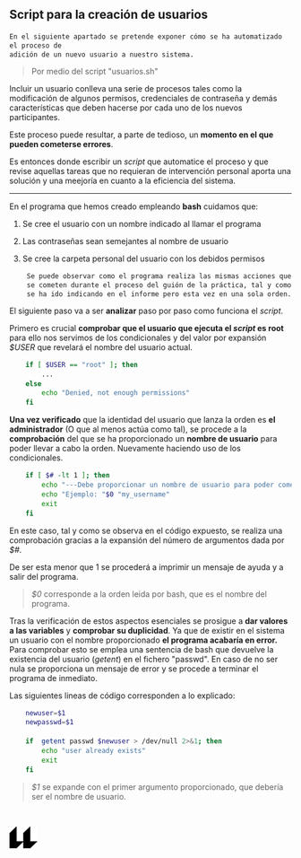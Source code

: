 ## Script para la creación de usuarios

    En el siguiente apartado se pretende exponer cómo se ha automatizado el proceso de
    adición de un nuevo usuario a nuestro sistema.
> Por medio del script "usuarios.sh"

Incluir un usuario conlleva una serie de procesos tales como la modificación de algunos 
permisos, credenciales de contraseña y demás características que deben hacerse por cada
uno de los nuevos participantes.

Este proceso puede resultar, a parte de tedioso, un **momento en el que pueden cometerse errores**. 

Es entonces donde escribir un *script* que automatice el proceso y que revise
aquellas tareas que no requieran de intervención personal aporta una solución y una meejoría 
en cuanto a la eficiencia del sistema.

***

En el programa que hemos creado empleando **bash** cuidamos que:
1. Se cree el usuario con un nombre indicado al llamar el programa
2. Las contraseñas sean semejantes al nombre de usuario
3. Se cree la carpeta personal del usuario con los debidos permisos


        Se puede observar como el programa realiza las mismas acciones que 
        se cometen durante el proceso del guión de la práctica, tal y como 
        se ha ido indicando en el informe pero esta vez en una sola orden.

El siguiente paso va a ser **analizar** paso por paso como funciona el *script*.


Primero es crucial **comprobar que el usuario que ejecuta el *script* es root** para
ello nos servimos de los condicionales y del valor por expansión *$USER* que revelará
el nombre del usuario actual.
```BASH
    if [ $USER == "root" ]; then
        ...
    else
        echo "Denied, not enough permissions"
    fi
```


**Una vez verificado** que la identidad del usuario que lanza la orden es **el administrador** 
(O que al menos actúa como tal), se procede a la **comprobación** del que se ha proporcionado
un **nombre de usuario** para poder llevar a cabo la orden. Nuevamente haciendo uso de los
condicionales.
```BASH
    if [ $# -lt 1 ]; then
        echo "---Debe proporcionar un nombre de usuario para poder comenzar---"
        echo "Ejemplo: "$0 "my_username"
        exit
    fi
```
En este caso, tal y como se observa en el código expuesto, se realiza una comprobación gracias
a la expansión del número de argumentos dada por *$#*. 

De ser esta menor que 1 se procederá a imprimir un mensaje de ayuda y a salir del programa.
> *$0* corresponde a la orden leida por bash, que es el nombre del programa.


Tras la verificación de estos aspectos esenciales se prosigue a **dar valores a las variables**
y **comprobar su duplicidad**. Ya que de existir en el sistema un usuario con el nombre
proporcionado **el programa acabaría en error.** Para comprobar esto se emplea una sentencia
de bash que devuelve la existencia del usuario (*getent*) en el fichero "passwd". En caso de 
no ser nula se proporciona un mensaje de error y se procede a terminar el programa de 
inmediato.

Las siguientes lineas de código corresponden a lo explicado:
```BASH
    newuser=$1
    newpasswd=$1
   
    if  getent passwd $newuser > /dev/null 2>&1; then
        echo "user already exists"
        exit
    fi
```
> *$1* se expande con el primer argumento proporcionado, que debería ser el nombre de usuario.

<br>

![logo](icono-ull-negro.png)